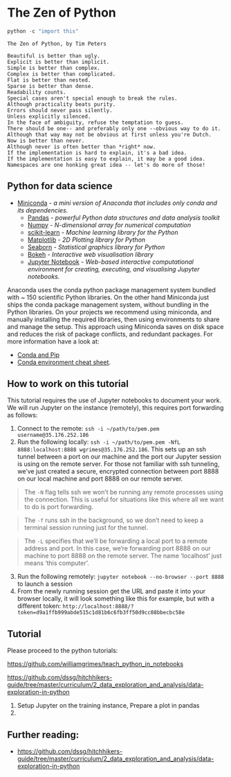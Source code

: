# The Zen of Python
``` python
python -c "import this"
```
```
The Zen of Python, by Tim Peters

Beautiful is better than ugly.
Explicit is better than implicit.
Simple is better than complex.
Complex is better than complicated.
Flat is better than nested.
Sparse is better than dense.
Readability counts.
Special cases aren't special enough to break the rules.
Although practicality beats purity.
Errors should never pass silently.
Unless explicitly silenced.
In the face of ambiguity, refuse the temptation to guess.
There should be one-- and preferably only one --obvious way to do it.
Although that way may not be obvious at first unless you're Dutch.
Now is better than never.
Although never is often better than *right* now.
If the implementation is hard to explain, it's a bad idea.
If the implementation is easy to explain, it may be a good idea.
Namespaces are one honking great idea -- let's do more of those!
```

## Python for data science
* [Miniconda](https://conda.io/miniconda.html) - _a mini version of Anaconda that includes only conda and its dependencies._
   * [Pandas](https://pandas.pydata.org/) - _powerful Python data structures and data analysis toolkit_
   * [Numpy](http://www.numpy.org/) - _N-dimensional array for numerical computation_
   * [scikit-learn](http://scikit-learn.org/stable/) - _Machine learning library for the Python_
   * [Matplotlib](https://matplotlib.org/) - _2D Plotting library for Python_
   * [Seaborn](https://seaborn.pydata.org/) - _Statistical graphics library for Python_
   * [Bokeh](https://bokeh.pydata.org/en/latest/) - _Interactive web visualisation library_
   * [Jupyter Notebook](http://jupyter.org/) - _Web-based interactive computational environment for creating, executing, and visualising Jupyter notebooks._

Anaconda uses the conda python package management system bundled with ~ 150 scientific Python libraries. On the other hand Miniconda just ships the conda package management system, without bundling in the Python libraries. On your projects we recommend using miniconda, and manually installing the required libraries, then using environments to share and manage the setup. This approach using Miniconda saves on disk space and reduces the risk of package conflicts, and redundant packages. For more information have a look at:

* [Conda and Pip](http://jakevdp.github.io/blog/2016/08/25/conda-myths-and-misconceptions/)
* [Conda environment cheat sheet](http://know.continuum.io/rs/387-XNW-688/images/conda-cheatsheet.pdf?mkt_tok=eyJpIjoiWkRJNU1UZzBOV0ptTnpsayIsInQiOiJ6K3VQQkhtSUMrcGxoSUwxd0IxTkxFWUxpa052UnVlak1FK1RMRm1kcWplN1pDdlZIbWZWUWFpTmtFTHFYK0gxRzRMb1c1K3ViZnBoa21yZjhzaUlUMzlxM1NpMGdRSHl1VlJTMHcyeWZvYz0ifQ%3D%3D). 

## How to work on this tutorial
This tutorial requires the use of Jupyter notebooks to document your work. We will run Jupyter on the instance (remotely), this requires port forwarding  as follows:

1. Connect to the remote: `ssh -i ~/path/to/pem.pem username@35.176.252.186`
2. Run the following locally: `ssh -i ~/path/to/pem.pem -NfL 8888:localhost:8888 wgrimes@35.176.252.186`. 
This sets up an ssh tunnel between a port on our machine and the port our Jupyter session is using on the remote server. For those not familiar with ssh tunneling, we’ve just created a secure, encrypted connection between port 8888 on our local machine and port 8888 on our remote server. 

> The `-N` flag tells ssh we won’t be running any remote processes using the connection. This is useful for situations like this where all we want to do is port forwarding.

> The `-f` runs ssh in the background, so we don’t need to keep a terminal session running just for the tunnel.

> The `-L` specifies that we’ll be forwarding a local port to a remote address and port. In this case, we’re forwarding port 8888 on our machine to port 8888 on the remote server. The name ‘localhost’ just means ‘this computer’.

3. Run the following remotely: `jupyter notebook --no-browser --port 8888` to launch a session
4. From the newly running session get the URL and paste it into your browser locally, it will look something like this for example, but with a different token: `http://localhost:8888/?token=d9a1ffb999abde515c1d81b6c6fb3ff50d9cc08bbecbc58e`

## Tutorial
Please proceed to the python tutorials:

https://github.com/williamgrimes/teach_python_in_notebooks

https://github.com/dssg/hitchhikers-guide/tree/master/curriculum/2_data_exploration_and_analysis/data-exploration-in-python


1. Setup Jupyter on the training instance, Prepare a plot in pandas
2. 

## Further reading:
* https://github.com/dssg/hitchhikers-guide/tree/master/curriculum/2_data_exploration_and_analysis/data-exploration-in-python
